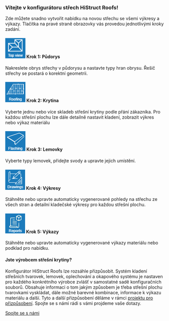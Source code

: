 
### Vítejte v konfigurátoru střech HiStruct Roofs!

Zde můžete snadno vytvořit nabídku na novou střechu se všemi výkresy a výkazy. 
Tlačítka na pravé straně obrazovky vás provedou jednotlivými kroky zadání. 

#### ![roofTopViewIcon](img/roofTopViewIcon-en.png) Krok 1: Půdorys

Nakreslete obrys střechy v půdorysu a nastavte typy hran obrysu. Řešič střechy se postará o korektní geometrii.

#### ![roofingIcon](img/roofingIcon-en.png)  Krok 2: Krytina

Vyberte jednu nebo více skladeb střešní krytiny podle přání zákazníka. Pro každou střešní plochu lze dále detailně nastavit kladení, zobrazit výkres nebo výkaz materiálu

#### ![flashingIcon](img/flashingIcon-en.png)  Krok 3: Lemovky

Vyberte typy lemovek, přidejte svody a upravte jejich umístění.

#### ![drawingsIcon](img/drawingsIcon-en.png)  Krok 4: Výkresy

Stáhněte nebo upravte automaticky vygenerované pohledy na střechu ze všech stran a detailní kladečské výkresy pro každou střešní plochu.

#### ![reportsIcon](img/reportsIcon-en.png)  Krok 5:  Výkazy

Stáhněte nebo upravte automaticky vygenerované výkazy materiálu nebo podklad pro nabídku.

#### Jste výrobcem střešní krytiny?

Konfigurátor HiStruct Roofs lze rozsáhle přizpůsobit. Systém kladení střešních tvarovek, lemovek, oplechování a okapového systému je nastaven pro každého konkrétního výrobce zvlášť v samostatné sadě konfiguračních souborů. Obsahuje informaci o tom jakým způsobem je třeba střešní plochu tvarovkami vyskládat, dále možné barevné kombinace, informace k výkazu materiálu a další. Tyto a další přizpůsobení děláme v rámci [projektu pro přizpůsobení](../getting-started-roofs/customisationProject.md).
Spojte se s námi rádi s vámi projdeme vaše dotazy.

[Spojte se s námi](https://www.histruct.com/company/contact-us)
